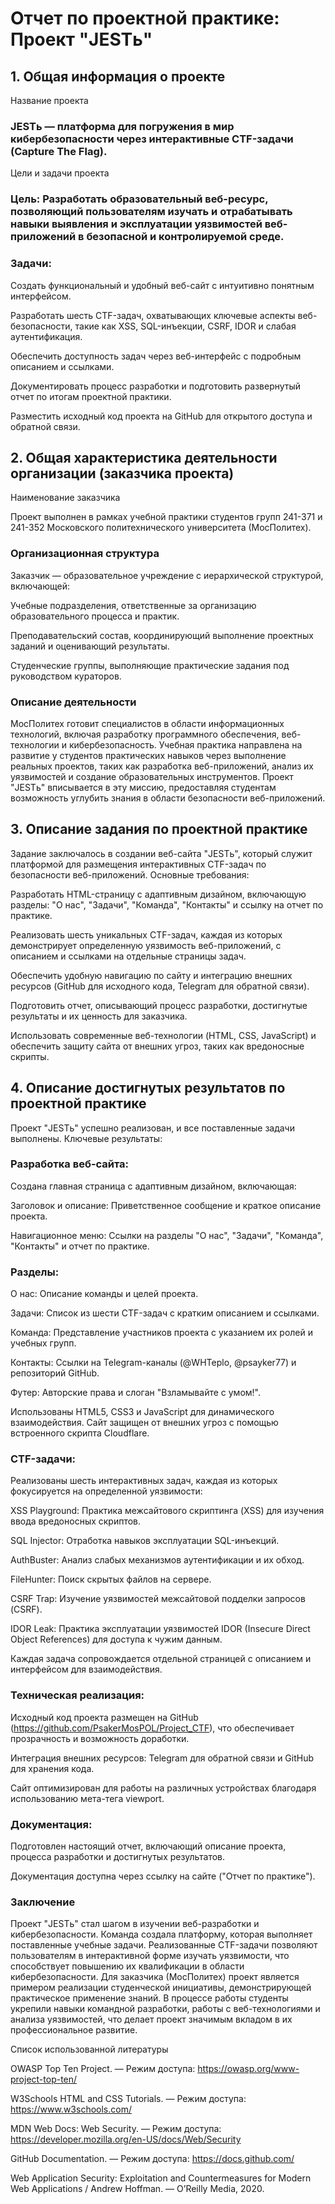 # Отчет по проектной практике: Проект "JESTь"

## 1. Общая информация о проекте
   
Название проекта

### JESTь  — платформа для погружения в мир кибербезопасности через интерактивные CTF-задачи (Capture The Flag).

Цели и задачи проекта

### Цель: Разработать образовательный веб-ресурс, позволяющий пользователям изучать и отрабатывать навыки выявления и эксплуатации уязвимостей веб-приложений в безопасной и контролируемой среде.

### Задачи:

Создать функциональный и удобный веб-сайт с интуитивно понятным интерфейсом.

Разработать шесть CTF-задач, охватывающих ключевые аспекты веб-безопасности, такие как XSS, SQL-инъекции, CSRF, IDOR и слабая аутентификация.

Обеспечить доступность задач через веб-интерфейс с подробным описанием и ссылками.

Документировать процесс разработки и подготовить развернутый отчет по итогам проектной практики.

Разместить исходный код проекта на GitHub для открытого доступа и обратной связи.

## 2. Общая характеристика деятельности организации (заказчика проекта)
   
Наименование заказчика

Проект выполнен в рамках учебной практики студентов групп 241-371 и 241-352 Московского политехнического университета (МосПолитех).

### Организационная структура

Заказчик — образовательное учреждение с иерархической структурой, включающей:

Учебные подразделения, ответственные за организацию образовательного процесса и практик.

Преподавательский состав, координирующий выполнение проектных заданий и оценивающий результаты.

Студенческие группы, выполняющие практические задания под руководством кураторов.

### Описание деятельности

МосПолитех готовит специалистов в области информационных технологий, включая разработку программного обеспечения, веб-технологии и кибербезопасность. Учебная практика направлена на развитие у студентов практических навыков через выполнение реальных проектов, таких как разработка веб-приложений, анализ их уязвимостей и создание образовательных инструментов. Проект "JESTь" вписывается в эту миссию, предоставляя студентам возможность углубить знания в области безопасности веб-приложений.

## 3. Описание задания по проектной практике
   
Задание заключалось в создании веб-сайта "JESTь", который служит платформой для размещения интерактивных CTF-задач по безопасности веб-приложений. Основные требования:

Разработать HTML-страницу с адаптивным дизайном, включающую разделы: "О нас", "Задачи", "Команда", "Контакты" и ссылку на отчет по практике.

Реализовать шесть уникальных CTF-задач, каждая из которых демонстрирует определенную уязвимость веб-приложений, с описанием и ссылками на отдельные страницы задач.

Обеспечить удобную навигацию по сайту и интеграцию внешних ресурсов (GitHub для исходного кода, Telegram для обратной связи).

Подготовить отчет, описывающий процесс разработки, достигнутые результаты и их ценность для заказчика.

Использовать современные веб-технологии (HTML, CSS, JavaScript) и обеспечить защиту сайта от внешних угроз, таких как вредоносные скрипты.

## 4. Описание достигнутых результатов по проектной практике
   
Проект "JESTь" успешно реализован, и все поставленные задачи выполнены. Ключевые результаты:

### Разработка веб-сайта:

Создана главная страница с адаптивным дизайном, включающая:

Заголовок и описание: Приветственное сообщение и краткое описание проекта.

Навигационное меню: Ссылки на разделы "О нас", "Задачи", "Команда", "Контакты" и отчет по практике.

### Разделы:

О нас: Описание команды и целей проекта.

Задачи: Список из шести CTF-задач с кратким описанием и ссылками.

Команда: Представление участников проекта с указанием их ролей и учебных групп.

Контакты: Ссылки на Telegram-каналы (@WHTeplo, @psayker77) и репозиторий GitHub.


Футер: Авторские права и слоган "Взламывайте с умом!".


Использованы HTML5, CSS3 и JavaScript для динамического взаимодействия. Сайт защищен от внешних угроз с помощью встроенного скрипта Cloudflare.


### CTF-задачи:

Реализованы шесть интерактивных задач, каждая из которых фокусируется на определенной уязвимости:

XSS Playground: Практика межсайтового скриптинга (XSS) для изучения ввода вредоносных скриптов.

SQL Injector: Отработка навыков эксплуатации SQL-инъекций.

AuthBuster: Анализ слабых механизмов аутентификации и их обход.

FileHunter: Поиск скрытых файлов на сервере.

CSRF Trap: Изучение уязвимостей межсайтовой подделки запросов (CSRF).

IDOR Leak: Практика эксплуатации уязвимостей IDOR (Insecure Direct Object References) для доступа к чужим данным.


Каждая задача сопровождается отдельной страницей с описанием и интерфейсом для взаимодействия.


### Техническая реализация:

Исходный код проекта размещен на GitHub (https://github.com/PsakerMosPOL/Project_CTF), что обеспечивает прозрачность и возможность доработки.

Интеграция внешних ресурсов: Telegram для обратной связи и GitHub для хранения кода.

Сайт оптимизирован для работы на различных устройствах благодаря использованию мета-тега viewport.


### Документация:

Подготовлен настоящий отчет, включающий описание проекта, процесса разработки и достигнутых результатов.

Документация доступна через ссылку на сайте ("Отчет по практике").



### Заключение

Проект "JESTь" стал  шагом в изучении веб-разработки и кибербезопасности. Команда  создала  платформу, которая  выполняет поставленные учебные задачи. Реализованные CTF-задачи позволяют пользователям в интерактивной форме изучать уязвимости, что способствует повышению их квалификации в области кибербезопасности. Для заказчика (МосПолитех) проект является примером  реализации студенческой инициативы, демонстрирующей практическое применение 
знаний. В процессе работы студенты укрепили навыки командной разработки, работы с веб-технологиями и анализа уязвимостей, что делает проект значимым вкладом в их профессиональное развитие.

Список использованной литературы

OWASP Top Ten Project. — Режим доступа: https://owasp.org/www-project-top-ten/  

W3Schools HTML and CSS Tutorials. — Режим доступа: https://www.w3schools.com/  

MDN Web Docs: Web Security. — Режим доступа: https://developer.mozilla.org/en-US/docs/Web/Security  

GitHub Documentation. — Режим доступа: https://docs.github.com/  

Web Application Security: Exploitation and Countermeasures for Modern Web Applications / Andrew Hoffman. — O’Reilly Media, 2020.

